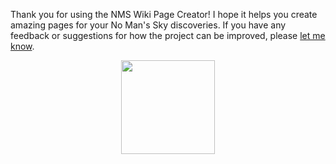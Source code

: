 Thank you for using the NMS Wiki Page Creator! I hope it helps you create amazing pages for your No Man's Sky discoveries. If you have any feedback or suggestions for how the project can be improved, please [let me know](https://forms.gle/LRhzWjMRkXoKd9CcA).
<div align="center">
<img src="https://static.wikia.nocookie.net/nomanssky_gamepedia/images/8/85/Eisvana_Logo.png" width=150 />
</div>